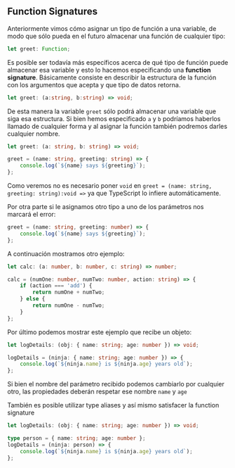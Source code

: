 ## Function Signatures
Anteriormente vimos cómo asignar un tipo de función a una variable, de modo que sólo pueda en el futuro almacenar una función de cualquier tipo:
```ts
let greet: Function;
```

Es posible ser todavía más específicos acerca de qué tipo de función puede almacenar esa variable y esto lo hacemos especificando una **function signature**. Básicamente consiste en describir la estructura de la función con los argumentos que acepta y que tipo de datos retorna.
```ts
let greet: (a:string, b:string) => void;
```

De esta manera la variable `greet` sólo podrá almacenar una variable que siga esa estructura.
Si bien hemos especificado `a` y `b` podríamos haberlos llamado de cualquier forma y al asignar la función también podremos darles cualquier nombre.
```ts
let greet: (a: string, b: string) => void;

greet = (name: string, greeting: string) => {
	console.log(`${name} says ${greeting}`);
};

```
Como veremos no es necesario poner `void` en `greet = (name: string, greeting: string):void =>` ya que TypeScript lo infiere automáticamente.

Por otra parte si le asignamos otro tipo a uno de los parámetros nos marcará el error:
```ts
greet = (name: string, greeting: number) => {
	console.log(`${name} says ${greeting}`);
};
```

A continuación mostramos otro ejemplo:
```ts
let calc: (a: number, b: number, c: string) => number;

calc = (numOne: number, numTwo: number, action: string) => {
	if (action === 'add') {
		return numOne + numTwo;
	} else {
		return numOne - numTwo;
	}
};

```

Por último podemos mostrar este ejemplo que recibe un objeto:
```ts
let logDetails: (obj: { name: string; age: number }) => void;

logDetails = (ninja: { name: string; age: number }) => {
	console.log(`${ninja.name} is ${ninja.age} years old`);
};

```
Si bien el nombre del parámetro recibido podemos cambiarlo por cualquier otro, las propiedades deberán respetar ese nombre `name` y `age`

También es posible utilizar type aliases y así mismo satisfacer la function signature
```ts
let logDetails: (obj: { name: string; age: number }) => void;

type person = { name: string; age: number };
logDetails = (ninja: person) => {
	console.log(`${ninja.name} is ${ninja.age} years old`);
};
```